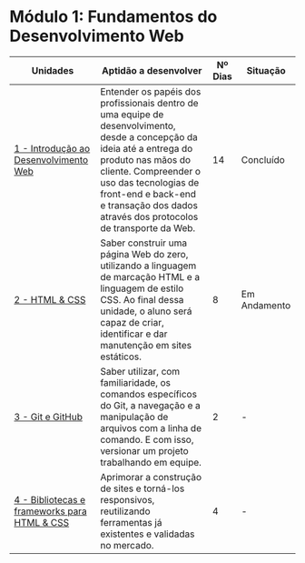 # Módulo 1: Fundamentos do Desenvolvimento Web

| Unidades                                            | Aptidão a desenvolver                                                                                                                                                                                                                                                               | Nº Dias | Situação     |
|-----------------------------------------------------|-------------------------------------------------------------------------------------------------------------------------------------------------------------------------------------------------------------------------------------------------------------------------------------|---------|--------------|
| [1 - Introdução ao Desenvolvimento Web ](u1/)       | Entender os papéis dos profissionais dentro de uma equipe de desenvolvimento, desde a concepção da ideia até a entrega do produto nas mãos do cliente. Compreender o uso das tecnologias de front-end e back-end e transação dos dados através dos protocolos de transporte da Web. | 14      | Concluído    |
| [2 - HTML & CSS](u2/)                               | Saber construir uma página Web do zero, utilizando a linguagem de marcação HTML e a linguagem de estilo CSS. Ao final dessa unidade, o aluno será capaz de criar, identificar e dar manutenção em sites estáticos.                                                                  | 8       | Em Andamento |
| [3 - Git e GitHub](u3/)                             | Saber utilizar, com familiaridade, os comandos específicos do Git, a navegação e a manipulação de arquivos com a linha de comando. E com isso, versionar um projeto trabalhando em equipe.                                                                                          | 2       | -            |
| [4 - Bibliotecas e frameworks para HTML & CSS](u4/) | Aprimorar a construção de sites e torná-los responsivos, reutilizando ferramentas já existentes e validadas no mercado.                                                                                                                                                             | 4       | -            |
